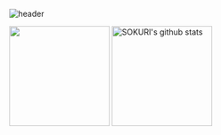 ![header](https://capsule-render.vercel.app/api?type=waving&color=gradient&height=250&section=header&text=DuckPro9rammer&fontSize=90)


<a href="https://github.com/duckgeunpark"><img align="center" style="height:180px" src="https://github-readme-stats.vercel.app/api/top-langs/?username=duckgeunpark&layout=compact&theme=nord&hide_border=true" /></a> 
<a href="https://github.com/duckgeunpark"><img align="center" style="height:180px" src="https://github-readme-stats.vercel.app/api?username=duckgeunpark&show_icons=true&include_all_commits=true&theme=nord&hide_border=true" alt="SOKURI's github stats" /></a>

